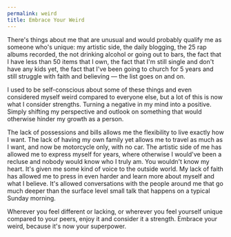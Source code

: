 ```yaml
---
permalink: weird
title: Embrace Your Weird
---
```


There's things about me that are unusual and would probably qualify me as someone who's unique: my artistic side, the daily blogging, the 25 rap albums recorded, the not drinking alcohol or going out to bars, the fact that I have less than 50 items that I own, the fact that I'm still single and don't have any kids yet, the fact that I've been going to church for 5 years and still struggle with faith and believing — the list goes on and on.

I used to be self-conscious about some of these things and even considered myself weird compared to everyone else, but a lot of this is now what I consider strengths. Turning a negative in my mind into a positive. Simply shifting my perspective and outlook on something that would otherwise hinder my growth as a person.

The lack of possessions and bills allows me the flexibility to live exactly how I want. The lack of having my own family yet allows me to travel as much as I want, and now be motorcycle only, with no car. The artistic side of me has allowed me to express myself for years, where otherwise I would've been a recluse and nobody would know who I truly am. You wouldn't know my heart. It's given me some kind of voice to the outside world. My lack of faith has allowed me to press in even harder and learn more about myself and what I believe. It's allowed conversations with the people around me that go much deeper than the surface level small talk that happens on a typical Sunday morning.

Wherever you feel different or lacking, or wherever you feel yourself unique compared to your peers, enjoy it and consider it a strength. Embrace your weird, because it's now your superpower.
